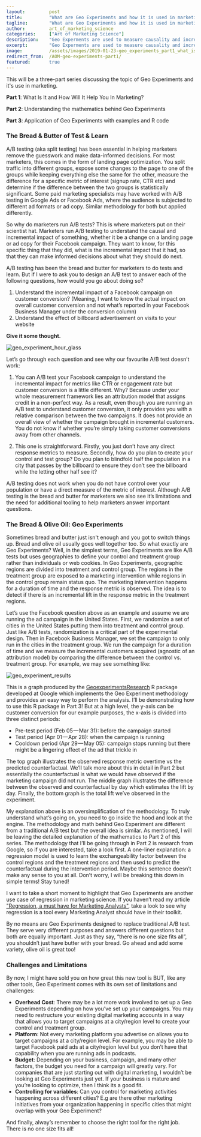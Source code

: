 ```yaml
---
layout:			post
title:			"What are Geo Experiments and how it is used in marketing"
tagline:		"What are Geo Experiments and how it is used in marketing"
author:			art_of_marketing_science
categories:		["Art of Marketing Science"]
description:	"Geo Experments are used to measure causality and incrementality when traditional A/B testing cannot be used"
excerpt:		"Geo Experments are used to measure causality and incrementality when traditional A/B testing cannot be used"
image:			/assets/images/2019-01-23-geo_experiments_part1_what_is_it_and_how_will_it_help_you_in_marketing/map_with_action_figure.jpeg
redirect_from:	/AOM-geo-experiments-part1/
featured: 		true
---
```


This will be a three-part series discussing the topic of Geo Experiments and it's use in marketing.

**Part 1**: What Is It and How Will It Help You In Marketing?

**Part 2**: Understanding the mathematics behind Geo Experiments

**Part 3**: Application of Geo Experiments with examples and R code

### The Bread & Butter of Test & Learn

A/B testing (aka split testing) has been essential in helping marketers remove the guesswork and make data-informed decisions. For most marketers, this comes in the form of landing page optimization. You split traffic into different groups, expose some changes to the page to one of the groups while keeping everything else the same for the other, measure the difference for a specific metric of interest (signup rate, CTR etc) and determine if the difference between the two groups is statistically significant. Some paid marketing specialists may have worked with A/B testing in Google Ads or Facebook Ads, where the audience is subjected to different ad formats or ad copy. Similar methodology for both but applied differently.

So why do marketers run A/B tests? This is where marketers put on their scientist hat. Marketers run A/B testing to understand the causal and incremental impact of something, whether it be a change on a landing page or ad copy for their Facebook campaign. They want to know, for this specific thing that they did, what is the incremental impact that it had, so that they can make informed decisions about what they should do next.

A/B testing has been the bread and butter for marketers to do tests and learn. But if I were to ask you to design an A/B test to answer each of the following questions, how would you go about doing so?

1. Understand the incremental impact of a Facebook campaign on customer conversion? (Meaning, I want to know the actual impact on overall customer conversion and not what’s reported in your Facebook Business Manager under the conversion column)
2. Understand the effect of billboard advertisement on visits to your website

**Give it some thought.**

![geo_experiment_hour_glass](/assets/images/2019-01-23-geo_experiments_part1_what_is_it_and_how_will_it_help_you_in_marketing/hour_glass.gif "geo experiment hour glass")

Let’s go through each question and see why our favourite A/B test doesn’t work:

1. You can A/B test your Facebook campaign to understand the incremental impact for metrics like CTR or engagement rate but customer conversion is a little different. Why? Because under your whole measurement framework lies an attribution model that assigns credit in a non-perfect way. As a result, even though you are running an A/B test to understand customer conversion, it only provides you with a relative comparison between the two campaigns. It does not provide an overall view of whether the campaign brought in incremental customers. You do not know if whether you’re simply taking customer conversions away from other channels.

2. This one is straightforward. Firstly, you just don’t have any direct response metrics to measure. Secondly, how do you plan to create your control and test group? Do you plan to blindfold half the population in a city that passes by the billboard to ensure they don’t see the billboard while the letting other half see it?

A/B testing does not work when you do not have control over your population or have a direct measure of the metric of interest. Although A/B testing is the bread and butter for marketers we also see it’s limitations and the need for additional tooling to help marketers answer important questions.

### The Bread & Olive Oil: Geo Experiments

Sometimes bread and butter just isn't enough and you got to switch things up. Bread and olive oil usually goes well together too. So what exactly are Geo Experiments? Well, in the simplest terms, Geo Experiments are like A/B tests but uses geographies to define your control and treatment group rather than individuals or web cookies. In Geo Experiments, geographic regions are divided into treatment and control group. The regions in the treatment group are exposed to a marketing intervention while regions in the control group remain status quo. The marketing intervention happens for a duration of time and the response metric is observed. The idea is to detect if there is an incremental lift in the response metric in the treatment regions.

Let’s use the Facebook question above as an example and assume we are running the ad campaign in the United States. First, we randomize a set of cities in the United States putting them into treatment and control group. Just like A/B tests, randomization is a critical part of the experimental design. Then in Facebook Business Manager, we set the campaign to only run in the cities in the treatment group. We run the campaign for a duration of time and we measure the incremental customers acquired (agnostic of an attribution model) by comparing the difference between the control vs. treatment group. For example, we may see something like:

![geo_experiment_results](/assets/images/2019-01-23-geo_experiments_part1_what_is_it_and_how_will_it_help_you_in_marketing/geo_experiment_package.png "geo experiment results")

This is a graph produced by the [GeoexperimentsResearch](https://github.com/google/GeoexperimentsResearch) R package developed at Google which implements the Geo Experiment methodology and provides an easy way to perform the analysis. I’ll be demonstrating how to use this R package in Part 3! But at a high level, the y-axis can be customer conversion for our example purposes, the x-axis is divided into three distinct periods:

- Pre-test period (Feb 05 — Mar 31): before the campaign started
- Test period (Apr 01 — Apr 28): when the campaign is running
- Cooldown period (Apr 29 — May 05): campaign stops running but there might be a lingering effect of the ad that trickle in

The top graph illustrates the observed response metric overtime vs the predicted counterfactual. We’ll talk more about this in detail in Part 2 but essentially the counterfactual is what we would have observed if the marketing campaign did not run. The middle graph illustrates the difference between the observed and counterfactual by day which estimates the lift by day. Finally, the bottom graph is the total lift we’ve observed in the experiment.

My explanation above is an oversimplification of the methodology. To truly understand what’s going on, you need to go inside the hood and look at the engine. The methodology and math behind Geo Experiment are different from a traditional A/B test but the overall idea is similar. As mentioned, I will be leaving the detailed explanation of the mathematics to Part 2 of this series. The methodology that I’ll be going through in Part 2 is research from Google, so if you are interested, take a look first. A one-liner explanation: a regression model is used to learn the exchangeability factor between the control regions and the treatment regions and then used to predict the counterfactual during the intervention period. Maybe this sentence doesn’t make any sense to you at all. Don’t worry, I will be breaking this down in simple terms! Stay tuned!

I want to take a short moment to highlight that Geo Experiments are another use case of regression in marketing science. If you haven’t read my article ["Regression, a must have for Marketing Analysts"](./regression-must-have-for-marketing-analysts), take a look to see why regression is a tool every Marketing Analyst should have in their toolkit.

By no means are Geo Experiments designed to replace traditional A/B test. They serve very different purposes and answers different questions but both are equally important. Just as they say, “there is no one size fits all”, you shouldn’t just have butter with your bread. Go ahead and add some variety, olive oil is great too!

### Challenges and Limitations

By now, I might have sold you on how great this new tool is BUT, like any other tools, Geo Experiment comes with its own set of limitations and challenges:

- **Overhead Cost**: There may be a lot more work involved to set up a Geo Experiments depending on how you’ve set up your campaigns. You may need to restructure your existing digital marketing accounts in a way that allows you to target campaigns at a city/region level to create your control and treatment group.
- **Platform**: Not every marketing platform you advertise on allows you to target campaigns at a city/region level. For example, you may be able to target Facebook paid ads at a city/region level but you don’t have that capability when you are running ads in podcasts.
- **Budget**: Depending on your business, campaign, and many other factors, the budget you need for a campaign will greatly vary. For companies that are just starting out with digital marketing, I wouldn’t be looking at Geo Experiments just yet. If your business is mature and you’re looking to optimize, then I think its a good fit.
- **Controlling for variables**: Can you control for marketing activities happening across different cities? E.g are there other marketing initiatives from your organization happening in specific cities that might overlap with your Geo Experiment?

And finally, alway’s remember to choose the right tool for the right job. There is no one size fits all!
